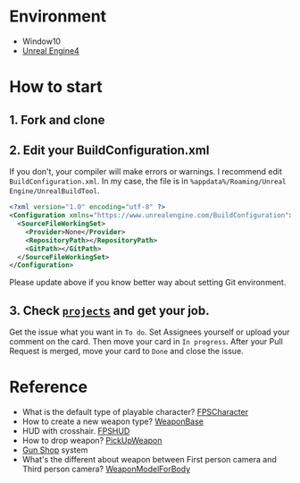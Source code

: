 # Environment
- Window10
- [Unreal Engine4](https://www.unrealengine.com/)

# How to start
## 1. Fork and clone

## 2. Edit your BuildConfiguration.xml
If you don't, your compiler will make errors or warnings. I recommend edit `BuildConfiguration.xml`.
In my case, the file is in `%appdata%/Roaming/Unreal Engine/UnrealBuildTool`.
```xml
<?xml version="1.0" encoding="utf-8" ?>
<Configuration xmlns="https://www.unrealengine.com/BuildConfiguration">
  <SourceFileWorkingSet>
    <Provider>None</Provider>
    <RepositoryPath></RepositoryPath>
    <GitPath></GitPath>
  </SourceFileWorkingSet>
</Configuration>
```
Please update above if you know better way about setting Git environment.
## 3. Check [`projects`](https://github.com/kjinwoo12/UE4Study-NetworkFPS/projects) and get your job.
Get the issue what you want in `To do`. Set Assignees yourself or upload your comment on the card. Then move your card in `In progress`. After your Pull Request is merged, move your card to `Done` and close the issue.

# Reference
- What is the default type of playable character? [FPSCharacter](./Documents/FPSCharacter.md)
- How to create a new weapon type? [WeaponBase](./Documents/WeaponBase.md)
- HUD with crosshair. [FPSHUD](./Documents/FPSHUD.md)
- How to drop weapon? [PickUpWeapon](./Documents/PickUpWeapon.md)
- [Gun Shop](./Documents/GunShop.md) system
- What's the different about weapon between First person camera and Third person camera? [WeaponModelForBody](./Documents/WeaponModelForBody.md)